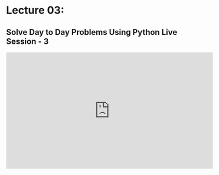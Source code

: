 # Lecture 03: 
## Solve Day to Day Problems Using Python Live Session - 3

<iframe width="560" height="315" src="https://www.youtube.com/embed/stblcSeii3w" title="YouTube video player" frameborder="0" allow="accelerometer; autoplay; clipboard-write; encrypted-media; gyroscope; picture-in-picture" allowfullscreen></iframe>
